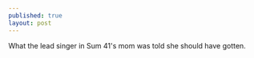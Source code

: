 ```yaml
---
published: true
layout: post
---
```



What the lead singer in Sum 41's mom was told she should have gotten.
